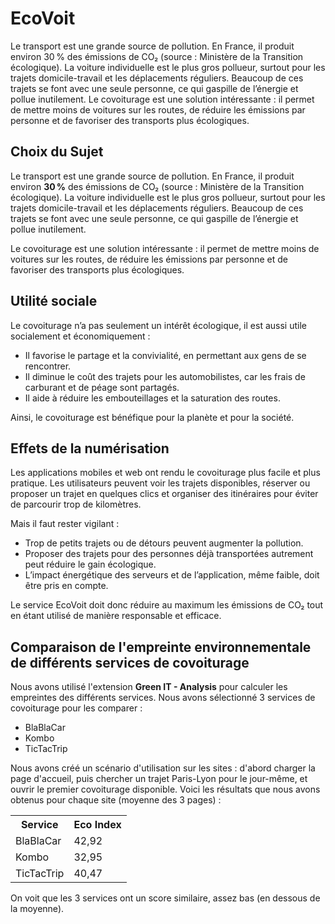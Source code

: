 
<h1>EcoVoit</h1>
<p>Le transport est une grande source de pollution. En France, il produit environ 30 % des émissions de CO₂ (source : Ministère de la Transition écologique). La voiture individuelle est le plus gros pollueur, surtout pour les trajets domicile-travail et les déplacements réguliers. Beaucoup de ces trajets se font avec une seule personne, ce qui gaspille de l’énergie et pollue inutilement.
Le covoiturage est une solution intéressante : il permet de mettre moins de voitures sur les routes, de réduire les émissions par personne et de favoriser des transports plus écologiques.
</p>

<h2>Choix du Sujet</h2>
<p>
Le transport est une grande source de pollution. En France, il produit environ <strong>30 %</strong> des émissions de CO₂ (source : Ministère de la Transition écologique). La voiture individuelle est le plus gros pollueur, surtout pour les trajets domicile-travail et les déplacements réguliers. Beaucoup de ces trajets se font avec une seule personne, ce qui gaspille de l’énergie et pollue inutilement.
</p>
<p>
Le covoiturage est une solution intéressante : il permet de mettre moins de voitures sur les routes, de réduire les émissions par personne et de favoriser des transports plus écologiques.
</p>

<h2>Utilité sociale</h2>
<p>Le covoiturage n’a pas seulement un intérêt écologique, il est aussi utile socialement et économiquement :</p>
<ul>
  <li>Il favorise le partage et la convivialité, en permettant aux gens de se rencontrer.</li>
  <li>Il diminue le coût des trajets pour les automobilistes, car les frais de carburant et de péage sont partagés.</li>
  <li>Il aide à réduire les embouteillages et la saturation des routes.</li>
</ul>
<p>Ainsi, le covoiturage est bénéfique pour la planète et pour la société.</p>

<h2>Effets de la numérisation</h2>
<p>Les applications mobiles et web ont rendu le covoiturage plus facile et plus pratique. Les utilisateurs peuvent voir les trajets disponibles, réserver ou proposer un trajet en quelques clics et organiser des itinéraires pour éviter de parcourir trop de kilomètres.</p>
<p>Mais il faut rester vigilant :</p>
<ul>
  <li>Trop de petits trajets ou de détours peuvent augmenter la pollution.</li>
  <li>Proposer des trajets pour des personnes déjà transportées autrement peut réduire le gain écologique.</li>
  <li>L’impact énergétique des serveurs et de l’application, même faible, doit être pris en compte.</li>
</ul>
<p>Le service EcoVoit doit donc réduire au maximum les émissions de CO₂ tout en étant utilisé de manière responsable et efficace.</p>

<h2>Comparaison de l'empreinte environnementale de différents services de covoiturage</h2>
<p>Nous avons utilisé l'extension <strong>Green IT - Analysis</strong> pour calculer les empreintes des différents services. Nous avons sélectionné 3 services de covoiturage pour les comparer :</p>
<ul>
  <li>BlaBlaCar</li>
  <li>Kombo</li>
  <li>TicTacTrip</li>
</ul>

<p>Nous avons créé un scénario d'utilisation sur les sites : d'abord charger la page d'accueil, puis chercher un trajet Paris-Lyon pour le jour-même, et ouvrir le premier covoiturage disponible. Voici les résultats que nous avons obtenus pour chaque site (moyenne des 3 pages) :</p>

<table>
  <tr>
    <th>Service</th>
    <th>Eco Index</th>
  </tr>
  <tr>
    <td>BlaBlaCar</td>
    <td>42,92</td>
  </tr>
  <tr>
    <td>Kombo</td>
    <td>32,95</td>
  </tr>
  <tr>
    <td>TicTacTrip</td>
    <td>40,47</td>
  </tr>
</table>

<p>On voit que les 3 services ont un score similaire, assez bas (en dessous de la moyenne).</p>
